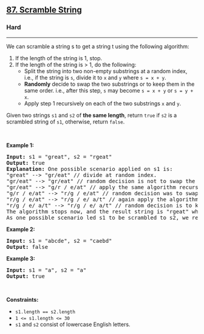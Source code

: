 <h2><a href="https://leetcode.com/problems/scramble-string/">87. Scramble String</a></h2><h3>Hard</h3><hr><div><p>We can scramble a string s to get a string t using the following algorithm:</p>

<ol>
	<li>If the length of the string is 1, stop.</li>
	<li>If the length of the string is &gt; 1, do the following:
	<ul>
		<li>Split the string into two non-empty substrings at a random index, i.e., if the string is <code>s</code>, divide it to <code>x</code> and <code>y</code> where <code>s = x + y</code>.</li>
		<li><strong>Randomly</strong>&nbsp;decide to swap the two substrings or to keep them in the same order. i.e., after this step, <code>s</code> may become <code>s = x + y</code> or <code>s = y + x</code>.</li>
		<li>Apply step 1 recursively on each of the two substrings <code>x</code> and <code>y</code>.</li>
	</ul>
	</li>
</ol>

<p>Given two strings <code>s1</code> and <code>s2</code> of <strong>the same length</strong>, return <code>true</code> if <code>s2</code> is a scrambled string of <code>s1</code>, otherwise, return <code>false</code>.</p>

<p>&nbsp;</p>
<p><strong>Example 1:</strong></p>

<pre><strong>Input:</strong> s1 = "great", s2 = "rgeat"
<strong>Output:</strong> true
<strong>Explanation:</strong> One possible scenario applied on s1 is:
"great" --&gt; "gr/eat" // divide at random index.
"gr/eat" --&gt; "gr/eat" // random decision is not to swap the two substrings and keep them in order.
"gr/eat" --&gt; "g/r / e/at" // apply the same algorithm recursively on both substrings. divide at random index each of them.
"g/r / e/at" --&gt; "r/g / e/at" // random decision was to swap the first substring and to keep the second substring in the same order.
"r/g / e/at" --&gt; "r/g / e/ a/t" // again apply the algorithm recursively, divide "at" to "a/t".
"r/g / e/ a/t" --&gt; "r/g / e/ a/t" // random decision is to keep both substrings in the same order.
The algorithm stops now, and the result string is "rgeat" which is s2.
As one possible scenario led s1 to be scrambled to s2, we return true.
</pre>

<p><strong>Example 2:</strong></p>

<pre><strong>Input:</strong> s1 = "abcde", s2 = "caebd"
<strong>Output:</strong> false
</pre>

<p><strong>Example 3:</strong></p>

<pre><strong>Input:</strong> s1 = "a", s2 = "a"
<strong>Output:</strong> true
</pre>

<p>&nbsp;</p>
<p><strong>Constraints:</strong></p>

<ul>
	<li><code>s1.length == s2.length</code></li>
	<li><code>1 &lt;= s1.length &lt;= 30</code></li>
	<li><code>s1</code> and <code>s2</code> consist of lowercase English letters.</li>
</ul>
</div>